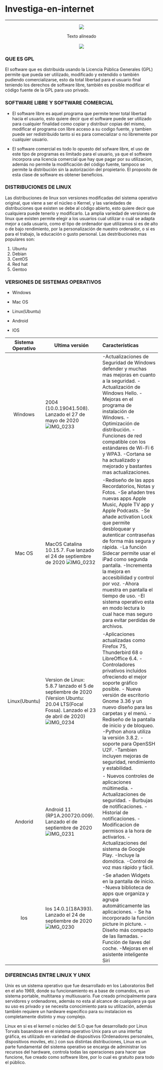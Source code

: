 # Investiga-en-internet
---
<p align="center">
  <img src="https://user-images.githubusercontent.com/71392489/94989757-5af22d80-0577-11eb-86c4-b8e010e5b82d.jpeg">
  
  <p align="center">
Texto alineado
  <br><br>
  <img src="https://78.media.tumblr.com/a2b1c618a96bc1a7f85c0df0c2becbb8/tumblr_mrowch3MIn1sbav3bo1_500.gif">
</p>
<h3>QUE ES GPL</h3>

El software que es distribuida usando la Licencia Pública Generales (GPL) permite que pueda ser utilizado, modificado y extendido o también pudiendo comercializarse, esto da total libertad para el usuario final teniendo los derechos de software libre, también es posible modificar el código fuente de la GPL para uso privado.
  

 

<h3>SOFTWARE LIBRE Y SOFTWARE COMERCIAL</h3>

* El software libre es aquel programa que permite tener total libertad hacia el usuario, esto quiere decir que el software puede ser utilizado para cualquier finalidad como copiar y distribuir copias del mismo, modificar el programa con libre acceso a su codigo fuente, y tambien puede ser redistribuido tanto si es para comecializar o no libremente por cualquier usuario. 

* El software comercial es todo lo opuesto del sofware libre, el uso de este tipo de programas es límitado para el usuario, ya que el software incorpora una licencia comercial que hay que pagar por su utilizacion, además no permite la  modificación del código fuente, tampoco se permite la distribución sin la autorización del propietario. El proposito de esta clase de software es obtener beneficios.



<h3>DISTRIBUCIONES DE LINUX</h3>
Las distribuciones de linux son versiones modificadas del sistema operativo original, que viene a ser el núcleo o Kernel, y las variedades de distribuciones que existen se debe al código abierto, esto quiere decir que cualquiera puede tenerlo y modificarlo. 
La amplia variedad de versiones de linux que existen permite elegir a los usuarios cual utilizar o cuál se adapta mejor a cada usuario, como el tipo de ordenador que utilizamos si es de alto o de bajo rendimiento, por la personalización de nuestro ordenador, o si es para el trabajo, la educación o gusto personal. 
Las destribuciones mas populares son:

1. Ubuntu
2. Debian
3. CentOS
4. Red hat 
5. Gentoo

<h3>VERSIONES DE SISTEMAS OPERATIVOS</h3>

* Windows 

* Mac OS  

* Linux(Ubuntu) 

* Android 

* IOS


|Sistema Operativo | Ultima versión  | Características| 
|:----------------:|-----------------|:---------------|
|Windows | 2004 (10.0.19041.508). Lanzado el 27 de mayo de 2020 ![IMG_0233](https://user-images.githubusercontent.com/71392489/94989170-0b116780-0573-11eb-9a93-6ef38567daee.jpeg)| -Actualizaciones de Seguridad de Windows defender y muchas mas mejoras en cuanto a la seguridad. -Actualización de Windows Hello. -Mejoras en el programa de instalación de Windows. -Optimización de distribución. -Funciones de red compatible con los estándares de Wi-Fi 6 y WPA3. -Cortana se ha actualizado y mejorado y bastantes mas actualizaciones.
|Mac OS|MacOS Catalina 10.15.7. Fue lanzado el 24 de septiembre de 2020 ![IMG_0232](https://user-images.githubusercontent.com/71392489/94989205-50ce3000-0573-11eb-803f-694113e9a446.jpeg)|-Rediseño de las apps Recordatorios, Notas y Fotos. -Se añaden tres nuevas apps Apple Music, Apple TV app y Apple Podcasts. -Se añade activation Lock que permite desbloquear y autenticar contraseñas de forma más segura y rápida. -La función Sidecar permite usar el iPad como segunda pantalla. -Incrementa la mejora en accesibilidad y control por voz. -Ahora muestra en pantalla el tiempo de uso. -El sistema operativo esta en modo lectura lo cual hace mas seguro para evitar perdidas de archivos.|
|Linux(Ubuntu)|Version de Linux: 5.8.7 lanzado el 5 de septiembre de 2020 (Version Ubuntu: 20.04 LTS(Focal Fossa). Lanzado el 23 de abril de 2020)![IMG_0234](https://user-images.githubusercontent.com/71392489/94989257-9f7bca00-0573-11eb-86db-eb87b6f4e5ad.jpeg)|-Aplicaciones actualizadas como Firefox 75, Thunderbird 68 o LibreOffice 6.4. -Controladores privativos incluidos ofreciendo el mejor soporte gráfico posible. - Nueva versión de escritorio Gnome 3.36 y un nuevo diseño para las carpetas y el menú. -Rediseño de la pantalla de inicio y de bloqueo. -Python ahora utiliza la versión 3.8.2. -soporte para OpenSSH U2F. -Tambien incluyen mejoras de seguridad, rendimiento y estabilidad.
|Andorid |Android 11 (RP1A.200720.009). Lanzado el de septiembre de 2020 ![IMG_0231](https://user-images.githubusercontent.com/71392489/94989345-5bd59000-0574-11eb-8635-558b040fa553.jpeg)| - Nuevos controles de aplicaciones múltimedia. - Actualizaciones de seguridad. - Burbujas de notificaciones. -Historial de notificaciones. -Modificacion de permisos a la hora de activarlos. -Actualizaciones del sistema de Google Play. -Incluye la domótica. -Control de voz mas rápido y fácil.|
|Ios | Ios 14.0.1(18A393). Lanzado el 24 de septiembre de 2020 ![IMG_0230](https://user-images.githubusercontent.com/71392489/94989307-f4b7db80-0573-11eb-9738-8aba8d3ea771.jpeg)|-Se añaden Widgets en la pantalla de inicio. -Nueva biblioteca de apps que organiza y agrupa automáticamente las aplicaciones. - Se ha incorporado la función picture in picture. -Diseño más compacto de las llamadas. -Función de llaves del coche. -Mejoras en el asistente inteligente Siri|




<h3>DIFERENCIAS ENTRE LINUX Y UNIX</h3>

Unix es un sistema operativo que fue desarrollado en los Laboratorios Bell en el año 1969, donde su funcionamiento es a base de comandos, es un sistema portable, multitarea y multiusuario.
Fue creado principalmente para servidores y ordenadores, además no esta al alcance de cualquiera ya que su uso es privado y se necesita conocimiento para su utilización, además también requiere un hardware específico para su instalacion es completamente distinto y muy complejo.

Linux en si es el kernel o núcleo del S.O que fue desarrollado por Linus Torvals basandose en el sistema operativo Unix para un una interfaz gráfica, es utilizado en variedad de dispositivos (Ordenadores personales, dispositivos moviles, etc.) con sus distintas distribuciones, Linux es un parte fundamental del sistema operativo se encarga de administrar los recursos del hardware, controla todas las operaciones para hacer que funcione, fue creado como software libre, por lo cual es gratuito para todo el público.

